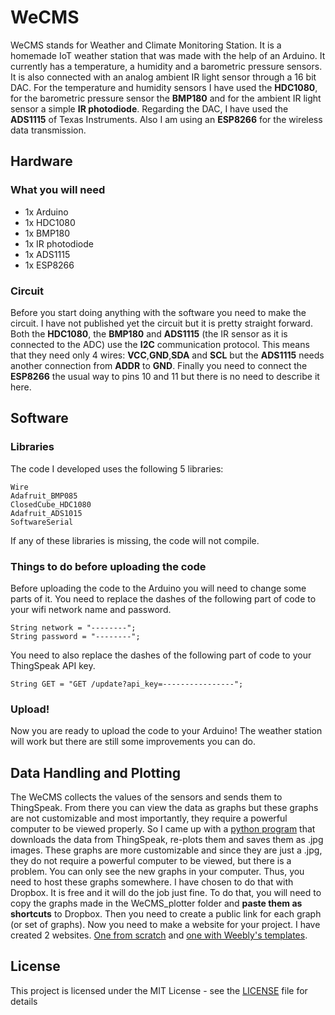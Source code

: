 # WeCMS
WeCMS stands for Weather and Climate Monitoring Station. It is a homemade IoT weather station that was made with the help of an Arduino. It currently has a temperature, a humidity and a barometric pressure sensors. It is also connected with an analog ambient IR light sensor through a 16 bit DAC. For the temperature and humidity sensors I have used the __HDC1080__, for the barometric pressure sensor the __BMP180__ and for the ambient IR light sensor a simple __IR photodiode__. Regarding the DAC, I have used the __ADS1115__ of Texas Instruments. Also I am using an __ESP8266__ for the wireless data transmission.
## Hardware
### What you will need
- 1x Arduino
- 1x HDC1080
- 1x BMP180
- 1x IR photodiode
- 1x ADS1115
- 1x ESP8266
### Circuit
Before you start doing anything with the software you need to make the circuit. I have not published yet the circuit but it is pretty straight forward. Both the __HDC1080__, the __BMP180__ and __ADS1115__ (the IR sensor as it is connected to the ADC) use the __I2C__ communication protocol. This means that they need only 4 wires: __VCC__,__GND__,__SDA__ and __SCL__ but the __ADS1115__ needs another connection from __ADDR__ to __GND__. Finally you need to connect the __ESP8266__ the usual way to pins 10 and 11 but there is no need to describe it here.
## Software
### Libraries
The code I developed uses the following 5 libraries:
```
Wire
Adafruit_BMP085
ClosedCube_HDC1080
Adafruit_ADS1015
SoftwareSerial
```
If any of these libraries is missing, the code will not compile.
### Things to do before uploading the code
Before uploading the code to the Arduino you will need to change some parts of it. You need to replace the dashes of the following part of code to your wifi network name and password.
```
String network = "--------";
String password = "--------";
```
You need to also replace the dashes of the following part of code to your ThingSpeak API key.
```
String GET = "GET /update?api_key=----------------";
```
### Upload!
Now you are ready to upload the code to your Arduino! The weather station will work but there are still some improvements you can do.

## Data Handling and Plotting

The WeCMS collects the values of the sensors and sends them to ThingSpeak. From there you can view the data as graphs but these graphs are not customizable and most importantly, they require a powerful computer to be viewed properly. So I came up with a [python program](WeCMS_plotter/plot_norm.py) that downloads the data from ThingSpeak, re-plots them and saves them as .jpg images. These graphs are more customizable and since they are just a .jpg, they do not require a powerful computer to be viewed, but there is a problem. You can only see the new graphs in your computer. Thus, you need to host these graphs somewhere. I have chosen to do that with Dropbox. It is free and it will do the job just fine. To do that, you will need to copy the graphs made in the WeCMS_plotter folder and __paste them as shortcuts__ to Dropbox. Then you need to create a public link for each graph (or set of graphs). Now you need to make a website for your project. I have created 2 websites. [One from scratch](https://alex1942.github.io/WeCMS/) and [one with Weebly's templates](http://wecmsplotter.weebly.com/).
## License

This project is licensed under the MIT License - see the [LICENSE](LICENSE) file for details
